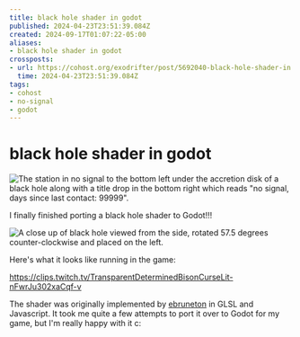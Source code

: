 ```yaml
---
title: black hole shader in godot
published: 2024-04-23T23:51:39.084Z
created: 2024-09-17T01:07:22-05:00
aliases:
- black hole shader in godot
crossposts:
- url: https://cohost.org/exodrifter/post/5692040-black-hole-shader-in
  time: 2024-04-23T23:51:39.084Z
tags:
- cohost
- no-signal
- godot
---
```


# black hole shader in godot

![The station in no signal to the bottom left under the accretion disk of a black hole along with a title drop in the bottom right which reads "no signal, days since last contact: 99999".](20240423235139-black-hole.png)

I finally finished porting a black hole shader to Godot!!! 

![A close up of black hole viewed from the side, rotated 57.5 degrees counter-clockwise and placed on the left.](20240423235139-black-hole-2.png)

Here's what it looks like running in the game:

https://clips.twitch.tv/TransparentDeterminedBisonCurseLit-nFwrJu302xaCqf-v

The shader was originally implemented by [ebruneton](https://ebruneton.github.io/black_hole_shader/) in GLSL and Javascript. It took me quite a few attempts to port it over to Godot for my game, but I'm really happy with it c:

